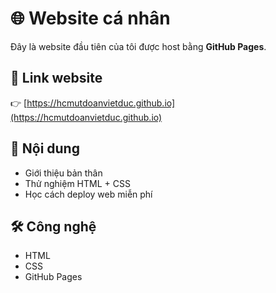 # 🌐 Website cá nhân

Đây là website đầu tiên của tôi được host bằng **GitHub Pages**.

## 🚀 Link website
👉 [https://hcmutdoanvietduc.github.io](https://hcmutdoanvietduc.github.io)

## 📌 Nội dung
- Giới thiệu bản thân
- Thử nghiệm HTML + CSS
- Học cách deploy web miễn phí

## 🛠️ Công nghệ
- HTML
- CSS
- GitHub Pages